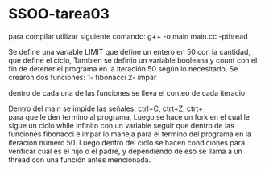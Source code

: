 # SSOO-tarea03
para compilar utilizar siguiente comando:
g++ -o main main.cc -pthread

Se define una variable LIMIT que define un entero en 50 con la cantidad,
que define el ciclo, Tambien se definio un variable booleana y count con el fin de 
detener el programa en la iteración 50 según lo necesitado,
Se crearon dos funciones:
1- fibonacci
2- impar

dentro de cada una de las funciones se lleva el conteo de cada iteracio


Dentro del main se impide las señales:
ctrl+C, ctrt+Z, ctrt+\
para que le den termino al programa,
Luego se hace un fork en el cual le sigue un ciclo while
infinito con un variable seguir que dentro de las 
funciones fibonacci e impar lo maneja para el 
termino del programa en la iteración número 50.
Luego dentro del ciclo  se hacen condiciones
para verificar cuál es el hijo o el padre, 
y dependiendo de eso se llama a un thread
con una función antes mencionada.



